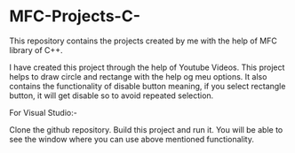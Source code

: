 # MFC-Projects-C-
This repository contains the projects created by me with the help of MFC library of C++.

I have created this project through the help of Youtube Videos. This project helps to draw circle and rectange with the help og meu options. It also contains the functionality of disable button meaning, if you select rectangle button, it will get disable so to avoid repeated selection.


For Visual Studio:-

Clone the github repository. Build this project and run it. You will be able to see the window where you can use above mentioned functionality.
